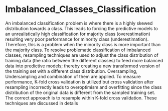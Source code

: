 # Imbalanced_Classes_Classification
An imbalanced classification problem is where there is a highly skewed distribution towards a class. This leads to forcing the predictive models to an unrealistically high classification for majority class (overestimation) resulting very poor performance for minority class (underestimation). Therefore, this is a problem when the minority class is more important than the majority class. To resolve problematic classification of imbalanced classes,
resampling techniques are used to adjust the class distribution of training data (the ratio between the different classes) to feed more balanced data into predictive models; thereby creating a new transformed version of the training set with a different class distribution. Oversampling, Undersampling and combination of them are applied. To measure performance, K-fold cross validation is utilized but cross validation after resampling incorrectly leads to overoptimism and overfitting since the class distribution of the original data is different from the sampled training set. The correct approach is to
resample within K-fold cross validation. These techniques are discussed in details

